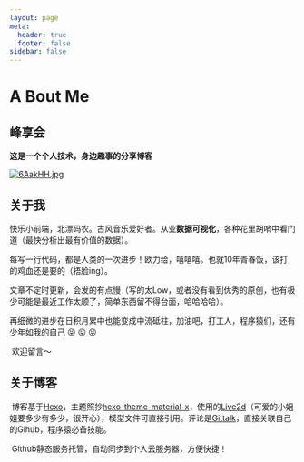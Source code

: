 ```yaml
---
layout: page
meta:
  header: true
  footer: false
sidebar: false
---
```


# A Bout Me

## 峰享会

**这是一个个人技术，身边趣事的分享博客** 

[![6AakHH.jpg](https://s3.ax1x.com/2021/03/03/6AakHH.jpg)](https://imgtu.com/i/6AakHH)

## 关于我

​	快乐小前端，北漂码农。古风音乐爱好者。从业**数据可视化**，各种花里胡哨中看门道（最快分析出最有价值的数据）。

​	每写一行代码，都是人类的一次进步！欧力给，嘻嘻嘻。也就10年青春饭，该打的鸡血还是要的（捂脸ing）。

​	文章不定时更新，会发的有点慢（写的太Low，或者没有看到优秀的原创，也有极少可能是最近工作太顺了，简单东西留不得台面，哈哈哈哈）。

​	再细微的进步在日积月累中也能变成中流砥柱，加油吧，打工人，程序猿们，还有[少年如我的自己](https://www.500d.me/cvresume/5090137588/)   😝  😝  😝 

​	欢迎留言～

## 关于博客

​	博客基于[Hexo](https://hexo.io/)，主题照抄[hexo-theme-material-x](https://github.com/Dazmk/hexo-theme-material-x)，使用的[Live2d](https://github.com/galnetwen/Live2D)（可爱的小姐姐要多少有多少，很开心），模型文件可直接引用。评论是[Gittalk](https://github.com/gitalk/gitalk)，直接关联自己的Gihub，程序猿必备技能。

​	Github静态服务托管，自动同步到个人云服务器，方便快捷！